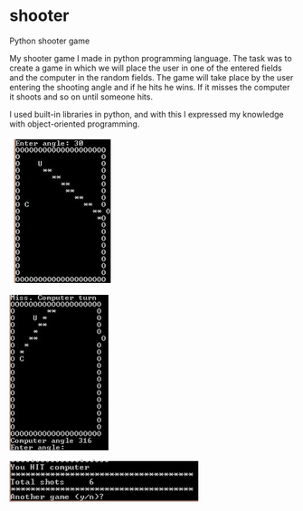 # shooter
Python shooter game


My shooter game I made in python programming language.
The task was to create a game in which we will place the user in one of the entered fields and the computer in the random fields.
The game will take place by the user entering the shooting angle and if he hits he wins. If it misses the computer it shoots and so on until someone hits.

I used built-in libraries in python, and with this I expressed my knowledge with object-oriented programming. 



![alt text](https://github.com/kaltake00/shooter/blob/main/shooter1.png)

![alt text](https://github.com/kaltake00/shooter/blob/main/shooter2.png)

![alt text](https://github.com/kaltake00/shooter/blob/main/shooter3.png)
